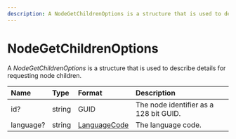 ```yaml
---
description: A NodeGetChildrenOptions is a structure that is used to describe details for requesting node children.
---
```

# NodeGetChildrenOptions

A *NodeGetChildrenOptions* is a structure that is used to describe details for requesting node children.

| Name | Type | Format | Description |
|:-|:-|:-|:-|
| id? | string | GUID | The node identifier as a 128 bit GUID. |
| language? | string | [LanguageCode](/key-concepts/localization.md) | The language code. |
